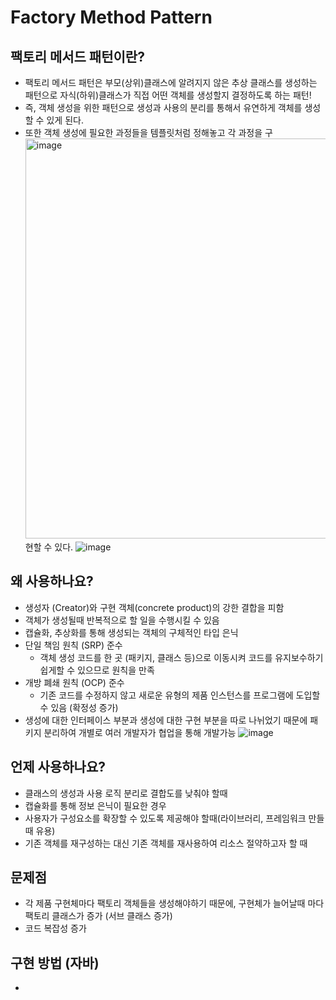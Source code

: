 # Factory Method Pattern
## 팩토리 메서드 패턴이란?
- 팩토리 메서드 패턴은 부모(상위)클래스에 알려지지 않은 추상 클래스를 생성하는 패턴으로 자식(하위)클래스가 직접 어떤 객체를 생성할지 결정하도록 하는 패턴! 
- 즉, 객체 생성을 위한 패턴으로 생성과 사용의 분리를 통해서 유연하게 객체를 생성할 수 있게 된다.
- 또한 객체 생성에 필요한 과정들을 템플릿처럼 정해놓고 각 과정을 구<img width="640" alt="image" src="https://github.com/5onchangwoo/computer-sciences/assets/96860725/8064d1c2-8af3-43a0-a7e2-1b69a6cf11fc">현할 수 있다.
![image](https://github.com/5onchangwoo/computer-sciences/assets/96860725/59a35a1c-0ebf-4040-a275-47b96222266d)

## 왜 사용하나요?
- 생성자 (Creator)와 구현 객체(concrete product)의 강한 결합을 피함
- 객체가 생성될때 반복적으로 할 일을 수행시킬 수 있음
- 캡슐화, 추상화를 통해 생성되는 객체의 구체적인 타입 은닉
- 단일 책임 원칙 (SRP) 준수
  - 객체 생성 코드를 한 곳 (패키지, 클래스 등)으로 이동시켜 코드를 유지보수하기 쉽게할 수 있으므로 원칙을 만족
- 개방 폐쇄 원칙 (OCP) 준수
  - 기존 코드를 수정하지 않고 새로운 유형의 제품 인스턴스를 프로그램에 도입할 수 있음 (확정성 증가)
- 생성에 대한 인터페이스 부분과 생성에 대한 구현 부분을 따로 나뉘었기 때문에 패키지 분리하여 개별로 여러 개발자가 협업을 통해 개발가능
  ![image](https://github.com/5onchangwoo/computer-sciences/assets/96860725/c9cfd969-db81-4703-9222-6fb61b05add1)
  
## 언제 사용하나요?
- 클래스의 생성과 사용 로직 분리로 결합도를 낮춰야 할때
- 캡슐화를 통해 정보 은닉이 필요한 경우
- 사용자가 구성요소를 확장할 수 있도록 제공해야 할때(라이브러리, 프레임워크 만들때 유용)
- 기존 객체를 재구성하는 대신 기존 객체를 재사용하여 리소스 절약하고자 할 때

## 문제점
- 각 제품 구현체마다 팩토리 객체들을 생성해야하기 때문에, 구현체가 늘어날때 마다 팩토리 클래스가 증가 (서브 클래스 증가)
- 코드 복잡성 증가

## 구현 방법 (자바)
- 


